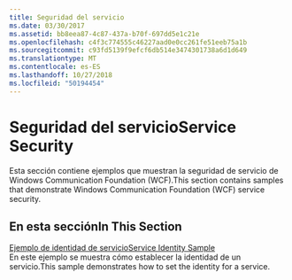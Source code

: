 ```yaml
---
title: Seguridad del servicio
ms.date: 03/30/2017
ms.assetid: bb8eea87-4c87-437a-b70f-697dd5e1c21e
ms.openlocfilehash: c4f3c774555c46227aad0e0cc261fe51eeb75a1b
ms.sourcegitcommit: c93fd5139f9efcf6db514e3474301738a6d1d649
ms.translationtype: MT
ms.contentlocale: es-ES
ms.lasthandoff: 10/27/2018
ms.locfileid: "50194454"
---
```

# <a name="service-security"></a><span data-ttu-id="2f9e3-102">Seguridad del servicio</span><span class="sxs-lookup"><span data-stu-id="2f9e3-102">Service Security</span></span>
<span data-ttu-id="2f9e3-103">Esta sección contiene ejemplos que muestran la seguridad de servicio de Windows Communication Foundation (WCF).</span><span class="sxs-lookup"><span data-stu-id="2f9e3-103">This section contains samples that demonstrate Windows Communication Foundation (WCF) service security.</span></span>  
  
## <a name="in-this-section"></a><span data-ttu-id="2f9e3-104">En esta sección</span><span class="sxs-lookup"><span data-stu-id="2f9e3-104">In This Section</span></span>  
 [<span data-ttu-id="2f9e3-105">Ejemplo de identidad de servicio</span><span class="sxs-lookup"><span data-stu-id="2f9e3-105">Service Identity Sample</span></span>](../../../../docs/framework/wcf/samples/service-identity-sample.md)  
 <span data-ttu-id="2f9e3-106">En este ejemplo se muestra cómo establecer la identidad de un servicio.</span><span class="sxs-lookup"><span data-stu-id="2f9e3-106">This sample demonstrates how to set the identity for a service.</span></span>
